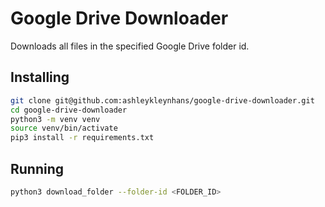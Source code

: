# Google Drive Downloader

Downloads all files in the specified Google Drive folder id.

## Installing

```bash
git clone git@github.com:ashleykleynhans/google-drive-downloader.git
cd google-drive-downloader
python3 -m venv venv
source venv/bin/activate
pip3 install -r requirements.txt
```

## Running

```bash
python3 download_folder --folder-id <FOLDER_ID>
```
